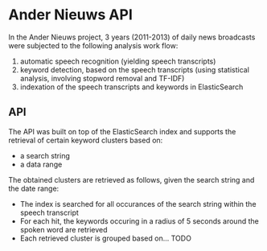 Ander Nieuws API
================

In the Ander Nieuws project, 3 years (2011-2013) of daily news broadcasts were subjected to the following analysis work flow:
1) automatic speech recognition (yielding speech transcripts)
2) keyword detection, based on the speech transcripts (using statistical analysis, involving stopword removal and TF-IDF)
3) indexation of the speech transcripts and keywords in ElasticSearch

API
----------------

The API was built on top of the ElasticSearch index and supports the retrieval of certain keyword clusters based on:
- a search string
- a data range

The obtained clusters are retrieved as follows, given the search string and the date range:
- The index is searched for all occurances of the search string within the speech transcript
- For each hit, the keywords occuring in a radius of 5 seconds around the spoken word are retrieved
- Each retrieved cluster is grouped based on... TODO




